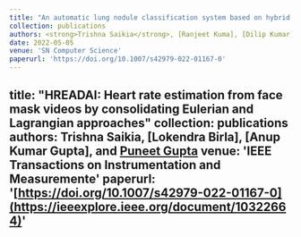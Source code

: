 ```yaml
---
title: "An automatic lung nodule classification system based on hybrid transfer learning approach"
collection: publications
authors: <strong>Trishna Saikia</strong>, [Ranjeet Kuma], [Dilip Kumar], and [Koushlendra Kumar Singh](https://scholar.google.com/citations?user=9amXZ1gAAAAJ&hl=en)
date: 2022-05-05
venue: 'SN Computer Science'
paperurl: 'https://doi.org/10.1007/s42979-022-01167-0'
---
```


title: "HREADAI: Heart rate estimation from face mask videos by consolidating Eulerian and Lagrangian approaches"
collection: publications
authors: <strong>Trishna Saikia</strong>, [Lokendra Birla], [Anup Kumar Gupta], and [Puneet Gupta]([https://scholar.google.com/citations?user=9amXZ1gAAAAJ&hl=en](https://scholar.google.com/citations?user=yUB8lNsAAAAJ&hl=en))
venue: 'IEEE Transactions on Instrumentation and Measuremente'
paperurl: '[https://doi.org/10.1007/s42979-022-01167-0](https://ieeexplore.ieee.org/document/10322664)'
---
<!-- This paper is about the number 1. The number 2 is left for future work. -->

<!-- [Download paper here](https://link.springer.com/article/10.1007/s42979-022-01167-0) -->

<!-- Recommended citation: Your Name, You. (2009). "Paper Title Number 1." <i>Journal 1</i>. 1(1). -->
